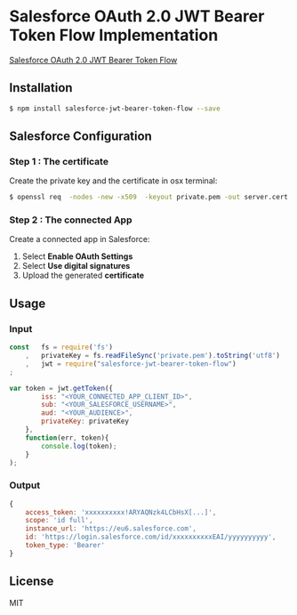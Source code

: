 # Salesforce OAuth 2.0 JWT Bearer Token Flow Implementation
[Salesforce OAuth 2.0 JWT Bearer Token Flow](https://help.salesforce.com/articleView?id=remoteaccess_oauth_jwt_flow.htm&type=5)

## Installation
```bash
$ npm install salesforce-jwt-bearer-token-flow --save
```

## Salesforce Configuration

### Step 1 : The certificate
Create the private key and the certificate in osx terminal:
```bash
$ openssl req  -nodes -new -x509  -keyout private.pem -out server.cert
```

### Step 2 : The connected App
Create a connected app in Salesforce:

1. Select **Enable OAuth Settings**
2. Select **Use digital signatures**
3. Upload the generated **certificate**

## Usage

### Input
```javascript
const   fs = require('fs')
    ,   privateKey = fs.readFileSync('private.pem').toString('utf8')
    ,   jwt = require("salesforce-jwt-bearer-token-flow")
;

var token = jwt.getToken({
	    iss: "<YOUR_CONNECTED_APP_CLIENT_ID>",
	    sub: "<YOUR_SALESFORCE_USERNAME>",
        aud: "<YOUR_AUDIENCE>",
        privateKey: privateKey
    },
	function(err, token){
	    console.log(token);
    }
);
```
### Output

```javascript
{
    access_token: 'xxxxxxxxxx!ARYAQNzk4LCbHsX[...]',
    scope: 'id full',
    instance_url: 'https://eu6.salesforce.com',
    id: 'https://login.salesforce.com/id/xxxxxxxxxxEAI/yyyyyyyyyy',
    token_type: 'Bearer'
}
```

## License

MIT